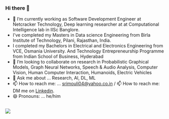 ### Hi there 👋

- 🔭 I’m currently working as Software Development Engineer at Netcracker Technology, Deep learning researcher at at Computational Intelligence lab in IISc Banglore. 
- I've completed my Masters in Data science Engineering from Birla Institute of Technology, Pilani, Rajasthan, India.
- I completed my Bachelors in Electrical and Electronics Engineering from VCE, Osmania University. And Technology Entrepreneurship Programme  from Indian School of Business, Hyderabad
- 👯 I’m looking to collaborate on research in Probabilistic Graphical Models, Graph Neural Networks, Speech & Audio Analysis, Computer Vision, Human Computer Interaction, Humanoids, Electric Vehicles 
- 💬 Ask me about ... Research, AI, DL, ML
- 📫 How to reach me: ... srimouli04@yahoo.co.in / 📫 How to reach me: DM me on [Linkedin](https://www.linkedin.com/in/srimouli/).
- 😄 Pronouns: ... he/him

<br />
<img align="center" src="https://github-readme-stats.vercel.app/api/top-langs/?username=srimouli04&layout=compact&hide=tsql&show_icons=true" />
<br />
